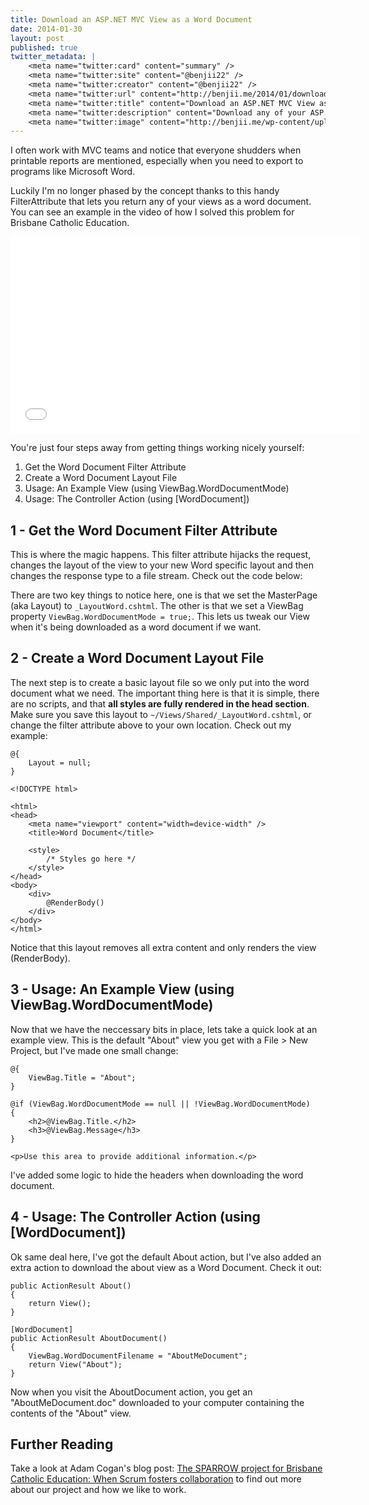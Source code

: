 ```yaml
---
title: Download an ASP.NET MVC View as a Word Document
date: 2014-01-30
layout: post
published: true
twitter_metadata: |
    <meta name="twitter:card" content="summary" />
    <meta name="twitter:site" content="@benjii22" />
    <meta name="twitter:creator" content="@benjii22" />
    <meta name="twitter:url" content="http://benjii.me/2014/01/download-an-asp-net-mvc-view-as-a-word-document/" />
    <meta name="twitter:title" content="Download an ASP.NET MVC View as a Word Document" />
    <meta name="twitter:description" content="Download any of your ASP.NET MVC Views as a Word Document thanks to this Filter Attribute." />
    <meta name="twitter:image" content="http://benjii.me/wp-content/uploads/2014/01/word-icon-256x256.png" />
---
```


I often work with MVC teams and notice that everyone shudders when printable reports are mentioned, especially when you need to export to programs like Microsoft Word.

Luckily I'm no longer phased by the concept thanks to this handy FilterAttribute that lets you return any of your views as a word document. You can see an example in the video of how I solved this problem for Brisbane Catholic Education.

<iframe width="560" height="315" src="//www.youtube.com/embed/Mbb7lSdb66Q?vq=hd720" frameborder="0" allowfullscreen="allowfullscreen"></iframe>

You're just four steps away from getting things working nicely yourself:

1. Get the Word Document Filter Attribute
2. Create a Word Document Layout File
3. Usage: An Example View (using ViewBag.WordDocumentMode)
4. Usage: The Controller Action (using [WordDocument])
 

## 1 - Get the Word Document Filter Attribute
This is where the magic happens. This filter attribute hijacks the request, changes the layout of the view to your new Word specific layout and then changes the response type to a file stream. Check out the code below:

<script src="https://gist.github.com/bjcull/8702230.js"></script>

There are two key things to notice here, one is that we set the MasterPage (aka Layout) to `_LayoutWord.cshtml`. The other is that we set a ViewBag property `ViewBag.WordDocumentMode = true;`. This lets us tweak our View when it's being downloaded as a word document if we want.

## 2 - Create a Word Document Layout File
The next step is to create a basic layout file so we only put into the word document what we need. The important thing here is that it is simple, there are no scripts, and that **all styles are fully rendered in the head section**. Make sure you save this layout to `~/Views/Shared/_LayoutWord.cshtml`, or change the filter attribute above to your own location. Check out my example:

    @{
        Layout = null;
    }

    <!DOCTYPE html>

    <html>
    <head>
        <meta name="viewport" content="width=device-width" />
        <title>Word Document</title>
    
        <style>
            /* Styles go here */
        </style>
    </head>
    <body>
        <div>
            @RenderBody()
        </div>
    </body>
    </html>

Notice that this layout removes all extra content and only renders the view (RenderBody).

## 3 - Usage: An Example View (using ViewBag.WordDocumentMode)
Now that we have the neccessary bits in place, lets take a quick look at an example view. This is the default "About" view you get with a File > New Project, but I've made one small change:

    @{
        ViewBag.Title = "About";
    }

    @if (ViewBag.WordDocumentMode == null || !ViewBag.WordDocumentMode)
    {
        <h2>@ViewBag.Title.</h2>
        <h3>@ViewBag.Message</h3>
    }

    <p>Use this area to provide additional information.</p>

I've added some logic to hide the headers when downloading the word document.

## 4 - Usage: The Controller Action (using [WordDocument])
Ok same deal here, I've got the default About action, but I've also added an extra action to download the about view as a Word Document. Check it out:

    public ActionResult About()
    {
        return View();
    }

    [WordDocument]
    public ActionResult AboutDocument()
    {
        ViewBag.WordDocumentFilename = "AboutMeDocument";
        return View("About");
    }

Now when you visit the AboutDocument action, you get an "AboutMeDocument.doc" downloaded to your computer containing the contents of the "About" view.

## Further Reading
Take a look at Adam Cogan's blog post: [The SPARROW project for Brisbane Catholic Education: When Scrum fosters collaboration](http://www.adamcogan.com/2014/01/10/sparrow-project-brisbane-catholic-education-scrum-fosters-collaboration/) to find out more about our project and how we like to work.
